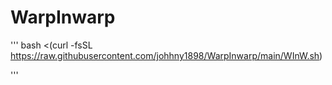 # WarpInwarp

'''
bash <(curl -fsSL https://raw.githubusercontent.com/johhny1898/WarpInwarp/main/WInW.sh)

'''
